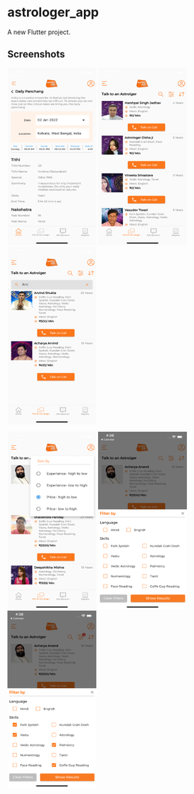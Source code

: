 # astrologer_app

A new Flutter project.

## Screenshots

<img src="/astro_screenshot_1.png" width="200" height="400"> <img src="/astro_screenshot_2.png" width="200" height="400"> <img src="/astro_screenshot_3.png" width="200" height="400">

<img src="/astro_screenshot_4.png" width="200" height="400"> <img src="/astro_screenshot_5.png" width="200" height="400"> <img src="/astro_screenshot_6.png" width="200" height="400">



